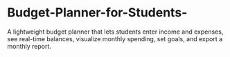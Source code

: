 # Budget-Planner-for-Students-
A lightweight budget planner that lets students enter income and expenses, see real-time balances, visualize monthly spending, set goals, and export a monthly report.
